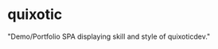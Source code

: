# quixotic                              

"Demo/Portfolio SPA displaying skill and style of quixoticdev."
